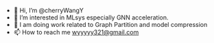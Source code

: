 - 👋 Hi, I’m @cherryWangY
- 👀 I’m interested in MLsys especially GNN acceleration.
- 🌱 I am doing work related to Graph Partition and model compression
- 📫 How to reach me wyyyyy321@gmail.com

<!---
cherryWangY/cherryWangY is a ✨ special ✨ repository because its `README.md` (this file) appears on your GitHub profile.
You can click the Preview link to take a look at your changes.
--->

